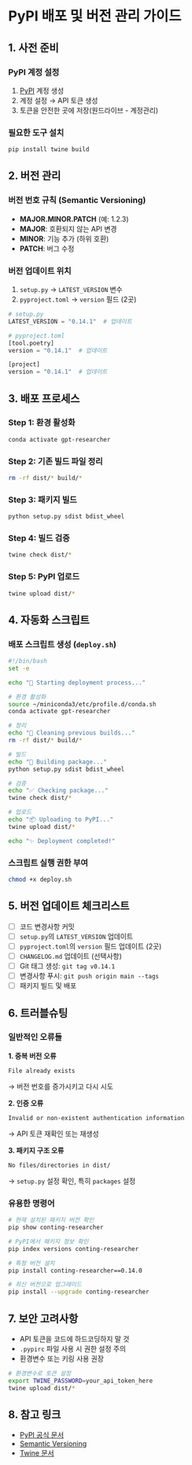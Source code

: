 # PyPI 배포 및 버전 관리 가이드

## 1. 사전 준비

### PyPI 계정 설정
1. [PyPI](https://pypi.org) 계정 생성
2. 계정 설정 → API 토큰 생성
3. 토큰을 안전한 곳에 저장(원드라이브 - 계정관리)

### 필요한 도구 설치
```bash
pip install twine build
```

## 2. 버전 관리

### 버전 번호 규칙 (Semantic Versioning)
- **MAJOR.MINOR.PATCH** (예: 1.2.3)
- **MAJOR**: 호환되지 않는 API 변경
- **MINOR**: 기능 추가 (하위 호환)
- **PATCH**: 버그 수정

### 버전 업데이트 위치
1. `setup.py` → `LATEST_VERSION` 변수
2. `pyproject.toml` → `version` 필드 (2곳)

```python
# setup.py
LATEST_VERSION = "0.14.1"  # 업데이트

# pyproject.toml
[tool.poetry]
version = "0.14.1"  # 업데이트

[project]
version = "0.14.1"  # 업데이트
```

## 3. 배포 프로세스

### Step 1: 환경 활성화
```bash
conda activate gpt-researcher
```

### Step 2: 기존 빌드 파일 정리
```bash
rm -rf dist/* build/*
```

### Step 3: 패키지 빌드
```bash
python setup.py sdist bdist_wheel
```

### Step 4: 빌드 검증
```bash
twine check dist/*
```

### Step 5: PyPI 업로드
```bash
twine upload dist/*
```

## 4. 자동화 스크립트

### 배포 스크립트 생성 (`deploy.sh`)
```bash
#!/bin/bash
set -e

echo "🚀 Starting deployment process..."

# 환경 활성화
source ~/miniconda3/etc/profile.d/conda.sh
conda activate gpt-researcher

# 정리
echo "🧹 Cleaning previous builds..."
rm -rf dist/* build/*

# 빌드
echo "🔨 Building package..."
python setup.py sdist bdist_wheel

# 검증
echo "✅ Checking package..."
twine check dist/*

# 업로드
echo "📦 Uploading to PyPI..."
twine upload dist/*

echo "✨ Deployment completed!"
```

### 스크립트 실행 권한 부여
```bash
chmod +x deploy.sh
```

## 5. 버전 업데이트 체크리스트

- [ ] 코드 변경사항 커밋
- [ ] `setup.py`의 `LATEST_VERSION` 업데이트
- [ ] `pyproject.toml`의 `version` 필드 업데이트 (2곳)
- [ ] `CHANGELOG.md` 업데이트 (선택사항)
- [ ] Git 태그 생성: `git tag v0.14.1`
- [ ] 변경사항 푸시: `git push origin main --tags`
- [ ] 패키지 빌드 및 배포

## 6. 트러블슈팅

### 일반적인 오류들

**1. 중복 버전 오류**
```
File already exists
```
→ 버전 번호를 증가시키고 다시 시도

**2. 인증 오류**
```
Invalid or non-existent authentication information
```
→ API 토큰 재확인 또는 재생성

**3. 패키지 구조 오류**
```
No files/directories in dist/
```
→ `setup.py` 설정 확인, 특히 `packages` 설정

### 유용한 명령어

```bash
# 현재 설치된 패키지 버전 확인
pip show conting-researcher

# PyPI에서 패키지 정보 확인
pip index versions conting-researcher

# 특정 버전 설치
pip install conting-researcher==0.14.0

# 최신 버전으로 업그레이드
pip install --upgrade conting-researcher
```

## 7. 보안 고려사항

- API 토큰을 코드에 하드코딩하지 말 것
- `.pypirc` 파일 사용 시 권한 설정 주의
- 환경변수 또는 키링 사용 권장

```bash
# 환경변수로 토큰 설정
export TWINE_PASSWORD=your_api_token_here
twine upload dist/*
```

## 8. 참고 링크

- [PyPI 공식 문서](https://packaging.python.org/)
- [Semantic Versioning](https://semver.org/)
- [Twine 문서](https://twine.readthedocs.io/)
